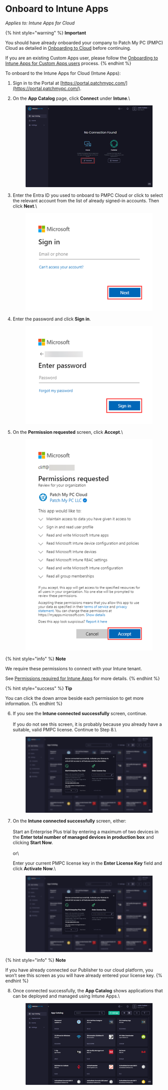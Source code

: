 # Onboard to Intune Apps

_Applies to: Intune Apps for Cloud_

{% hint style="warning" %}
**Important**

You should have already onboarded your company to Patch My PC (PMPC) Cloud as detailed in [Onboarding to Cloud](../../onboard-to-cloud.md) before continuing.

If you are an existing Custom Apps user, please follow the [Onboarding to Intune Apps for Custom Apps users](onboard-to-intune-apps-for-custom-apps-users.md) process.
{% endhint %}

To onboard to the Intune Apps for Cloud (Intune Apps):

1. Sign in to the Portal at [https://portal.patchmypc.com/](https://portal.patchmypc.com/).
2.  On the **App Catalog** page, click **Connect** under **Intune**.\


    <figure><img src="../../../.gitbook/assets/image (1745).png" alt="Clicking “Connect” under Intune on the App Catalog page"><figcaption></figcaption></figure>
3.  Enter the Entra ID you used to onboard to PMPC Cloud or click to select the relevant account from the list of already signed-in accounts. Then click **Next**.\


    <figure><img src="../../../.gitbook/assets/image (926).png" alt="“Microsoft Sign in” screen"><figcaption></figcaption></figure>


4.  Enter the password and click **Sign in**.



    <figure><img src="../../../.gitbook/assets/image (927).png" alt="“Microsoft Enter password” screen"><figcaption></figcaption></figure>


5.  On the **Permission requested** screen, click **Accept**.\


    <figure><img src="../../../.gitbook/assets/image (929).png" alt="“Permissions requested” screen"><figcaption></figcaption></figure>

{% hint style="info" %}
**Note**

We require these permissions to connect with your Intune tenant.

See [Permissions required for Intune Apps](../../cloud-reference/cloud-permissions-reference/permissions-required-for-intune-apps.md) for more details.
{% endhint %}

{% hint style="success" %}
**Tip**

You can click the down arrow beside each permission to get more information.
{% endhint %}

6.  If you see the **Intune connected successfully** screen, continue.\
    \
    If you do not see this screen, it is probably because you already have a suitable, valid PMPC license. Continue to Step 8.\


    <figure><img src="../../../.gitbook/assets/image (930).png" alt="“Intune connected successfully” screen"><figcaption></figcaption></figure>


7.  On the **Intune connected successfully** screen, either:\
    \
    Start an Enterprise Plus trial by entering a maximum of two devices in the **Enter total number of managed devices in production box** and clicking **Start Now**.\
    \
    or\


    Enter your current PMPC license key in the **Enter License Key** field and click **Activate Now**.\


    <figure><img src="../../../.gitbook/assets/image (931).png" alt="“Intune connected successfully” screen"><figcaption></figcaption></figure>

{% hint style="info" %}
**Note**

If you have already connected our Publisher to our cloud platform, you won’t see this screen as you will have already entered your license key.
{% endhint %}

8.  Once connected successfully, the **App Catalog** shows applications that can be deployed and managed using Intune Apps.\


    <figure><img src="../../../.gitbook/assets/image (1747).png" alt="“App Catalog” screen"><figcaption></figcaption></figure>
